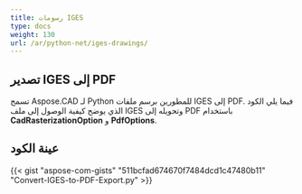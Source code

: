 ```yaml
---
title: رسومات IGES
type: docs
weight: 130
url: /ar/python-net/iges-drawings/
---
```


## **تصدير IGES إلى PDF**

تسمح Aspose.CAD لـ Python للمطورين برسم ملفات IGES إلى PDF. فيما يلي الكود الذي يوضح كيفية الوصول إلى ملف IGES وتحويله إلى PDF باستخدام **CadRasterizationOption** و **PdfOptions**.

## عينة الكود

{{< gist "aspose-com-gists" "511bcfad674670f7484dcd1c47480b11" "Convert-IGES-to-PDF-Export.py" >}}
